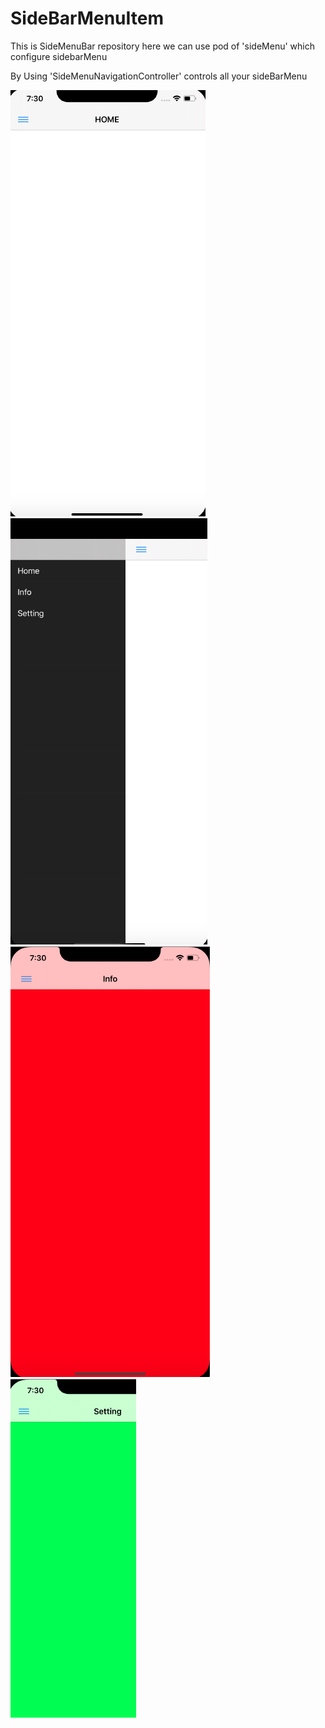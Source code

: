 # SideBarMenuItem
This is SideMenuBar repository here we can use pod of 'sideMenu' which configure sidebarMenu

By Using 'SideMenuNavigationController' controls all your sideBarMenu
  
![GitHub Home](https://github.com/swapnilj1234/SideBarMenuItem/blob/master/Screenshot%202020-07-07%20at%207.30.19%20PM.png)
![GitHub OnTapped](https://github.com/swapnilj1234/SideBarMenuItem/blob/master/Screenshot%202020-07-07%20at%207.30.28%20PM.png)
![GitHub info](https://github.com/swapnilj1234/SideBarMenuItem/blob/master/Screenshot%202020-07-07%20at%207.30.39%20PM.png)
![GitHub setting](https://github.com/swapnilj1234/SideBarMenuItem/blob/master/Screenshot%202020-07-07%20at%207.30.51%20PM.png)

